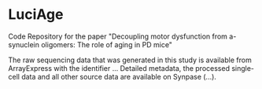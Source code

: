 # LuciAge
Code Repository for the paper "Decoupling motor dysfunction from a-synuclein oligomers: The role of aging in PD mice"

The raw sequencing data that was generated in this study is available from ArrayExpress with the identifier ... Detailed metadata, the processed single-cell data and all other source data are available on Synpase (...).
